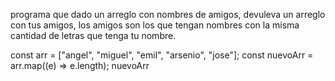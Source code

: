 programa que dado un arreglo con nombres de amigos, devuleva un arreglo con tus amigos, 
los amigos son los que tengan nombres con la misma cantidad de letras que tenga tu nombre.

const arr = ["angel", "miguel", "emil", "arsenio", "jose"];
const nuevoArr = arr.map((e) => e.length);
nuevoArr
